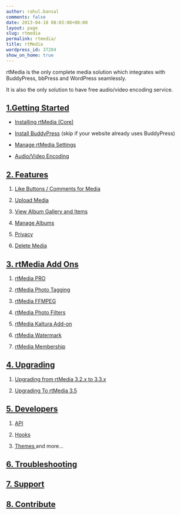 ```yaml
---
author: rahul.bansal
comments: false
date: 2013-04-18 08:03:08+00:00
layout: page
slug: rtmedia
permalink: rtmedia/
title: rtMedia
wordpress_id: 37204
show_on_home: true
---
```


rtMedia is the only complete media solution which integrates with BuddyPress, bbPress and WordPress seamlessly.

It is also the only solution to have free audio/video encoding service.


## [1.Getting Started](http://docs.rtcamp.com/rtmedia/getting-started/)






  * [Installing rtMedia (Core)](http://docs.rtcamp.com/rtmedia/getting-started/install-rtmedia/)


  * [Install BuddyPress](http://docs.rtcamp.com/rtmedia/getting-started/install-buddypress/) (skip if your website already uses BuddyPress)


  * [Manage rtMedia Settings](http://docs.rtcamp.com/rtmedia/getting-started/settings/)


  * [Audio/Video Encoding](http://docs.rtcamp.com/rtmedia/getting-started/audio-video-encoding/)




## [2. Features](http://docs.rtcamp.com/rtmedia/features/)






  1. [Like Buttons / Comments for Media](http://docs.rtcamp.com/rtmedia/features/like/)


  2. [Upload Media](http://docs.rtcamp.com/rtmedia/features/upload-media/)


  3. [View Album Gallery and Items](http://docs.rtcamp.com/rtmedia/features/view/)


  4. [Manage Albums](http://docs.rtcamp.com/rtmedia/features/manage/)


  5. [Privacy](http://docs.rtcamp.com/rtmedia/features/privacy/)


  6. [Delete Media](http://docs.rtcamp.com/rtmedia/features/delete/)




## [3. rtMedia Add Ons](http://docs.rtcamp.com/rtmedia/addons/)






  1. [rtMedia PRO](http://docs.rtcamp.com/rtmedia/addons/rtmedia-pro/)[
](http://docs.rtcamp.com/rtmedia/addons/rtmedia-pro/)


  2. [rtMedia Photo Tagging](http://docs.rtcamp.com/rtmedia/addons/photo-tagging/)


  3. [rtMedia FFMPEG](http://docs.rtcamp.com/rtmedia/addons/ffmpeg/)


  4. [rtMedia Photo Filters](http://docs.rtcamp.com/rtmedia/addons/rtmedia-instagram/)


  5. [rtMedia Kaltura Add-on](http://docs.rtcamp.com/rtmedia/addons/rtmedia-kaltura-add-on/)


  6. [rtMedia Watermark](http://docs.rtcamp.com/rtmedia/addons/watermark/)


  7. [rtMedia Membership](http://docs.rtcamp.com/rtmedia/addons/membership)




## [4. Upgrading](http://docs.rtcamp.com/rtmedia/upgrading/)






  1. [Upgrading from rtMedia 3.2.x to 3.3.x](http://docs.rtcamp.com/rtmedia/upgrading/upgrading-rtmedia-3-2-to-3-3/)[
](http://docs.rtcamp.com/rtmedia/upgrading/upgrading-rtmedia-3-2-to-3-3/)


  2. [Upgrading To rtMedia 3.5](http://docs.rtcamp.com/rtmedia/upgrading/upgrading-to-rtmedia-3-5/)




## [5. Developers](http://docs.rtcamp.com/rtmedia/developer/)






  1. [API](http://docs.rtcamp.com/rtmedia/developer/api/)[
](http://docs.rtcamp.com/rtmedia/developer/api/)


  2. [Hooks](http://docs.rtcamp.com/rtmedia/developer/hooks/)


  3. [Themes
](http://docs.rtcamp.com/rtmedia/developer/themes/)and more...




## [6. Troubleshooting](http://docs.rtcamp.com/rtmedia/troubleshooting/)




## [7. Support](http://docs.rtcamp.com/rtmedia/support-2/)




## [8. Contribute](http://docs.rtcamp.com/rtmedia/contribute/)
